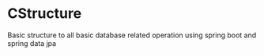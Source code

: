 # CStructure
Basic structure to all basic database related operation using spring boot and spring data jpa
